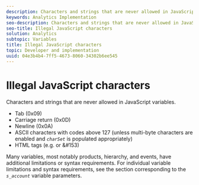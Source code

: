 ```yaml
---
description: Characters and strings that are never allowed in JavaScript variables.
keywords: Analytics Implementation
seo-description: Characters and strings that are never allowed in JavaScript variables.
seo-title: Illegal JavaScript characters
solution: Analytics
subtopic: Variables
title: Illegal JavaScript characters
topic: Developer and implementation
uuid: 04e3b4b4-7ff5-4673-8060-34302b6ee545
---
```


# Illegal JavaScript characters

Characters and strings that are never allowed in JavaScript variables.

* Tab (0x09) 
* Carriage return (0x0D) 
* Newline (0x0A) 
* ASCII characters with codes above 127 (unless multi-byte characters are enabled and *`charSet`* is populated appropriately) 
* HTML tags (e.g. <b></b> or &#153)

Many variables, most notably products, hierarchy, and events, have additional limitations or syntax requirements. For individual variable limitations and syntax requirements, see the section corresponding to the *`s_account`* variable parameters. 
